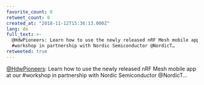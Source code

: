 ```yaml
---
favorite_count: 0
retweet_count: 0
created_at: "2018-11-12T15:36:13.000Z"
lang: de
full_text: >-
  @HdwPioneers: Learn how to use the newly released nRF Mesh mobile app at our
  #workshop in partnership with Nordic Semiconductor @NordicT…
retweeted: true
---
```


[@HdwPioneers](https://twitter.com/HdwPioneers): Learn how to use the newly
released nRF Mesh mobile app at our #workshop in partnership with Nordic
Semiconductor @NordicT…

